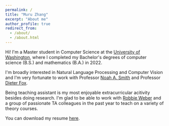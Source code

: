 ```yaml
---
permalink: /
title: "Muru Zhang"
excerpt: "About me"
author_profile: true
redirect_from: 
  - /about/
  - /about.html
---
```


Hi! I'm a Master student in Computer Science at the [University of Washington](https://www.cs.washington.edu/), where I completed my Bachelor's degrees of computer science (B.S.) and mathematics (B.A.) in 2022.

I'm broadly interested in Natural Language Processing and Computer Vision and I'm very fortunate to work with Professor [Noah A. Smith](https://nasmith.github.io/) and Professor [Dieter Fox](https://homes.cs.washington.edu/~fox/).

Being teaching assistant is my most enjoyable extracurricular acitivity besides doing research. I'm glad to be able to work with [Robbie Weber](https://weberrobbie.com/) and a group of passionate TA colleagues in the past year to teach on a variety of theory courses.

You can download my resume [here](https://drive.google.com/file/d/1DfO7T5a0yUr9wjRBIrwiBm7Ft5Oz3vWn/view?usp=sharing).
